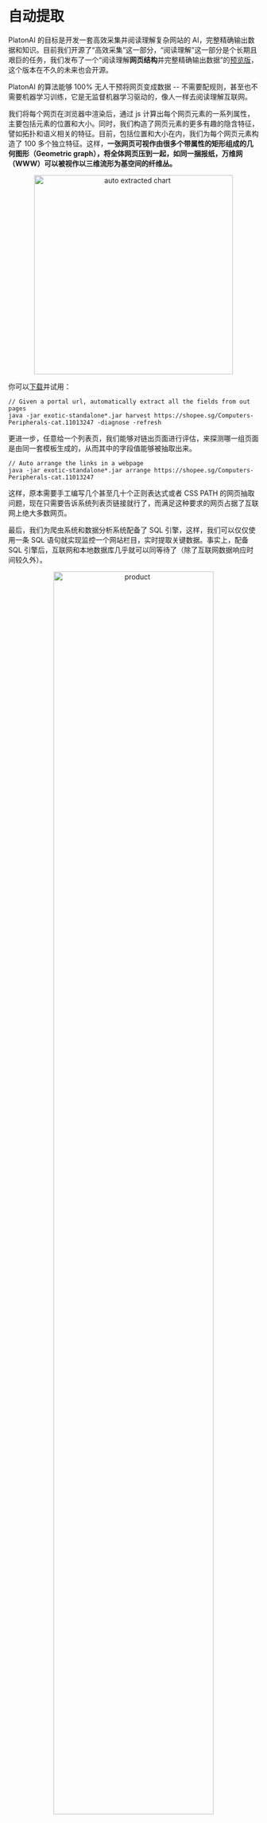 自动提取
=

PlatonAI 的目标是开发一套高效采集并阅读理解复杂网站的 AI，完整精确输出数据和知识。目前我们开源了“高效采集”这一部分，“阅读理解”这一部分是个长期且艰巨的任务，我们发布了一个“阅读理解**网页结构**并完整精确输出数据”的[预览版](https://github.com/platonai/exotic#run-auto-extract)，这个版本在不久的未来也会开源。

PlatonAI 的算法能够 100% 无人干预将网页变成数据 -- 不需要配规则，甚至也不需要机器学习训练，它是无监督机器学习驱动的，像人一样去阅读理解互联网。

我们将每个网页在浏览器中渲染后，通过 js 计算出每个网页元素的一系列属性，主要包括元素的位置和大小。同时，我们构造了网页元素的更多有趣的隐含特征，譬如拓扑和语义相关的特征。目前，包括位置和大小在内，我们为每个网页元素构造了 100 多个独立特征。这样，**一张网页可视作由很多个带属性的矩形组成的几何图形（Geometric graph），将全体网页压到一起，如同一捆报纸，万维网（WWW）可以被视作以三维流形为基空间的纤维丛。**

<div align="center">
    <img width="400px" src=https://pica.zhimg.com/80/v2-1262abb4d28b31a00bcf1199b1aba441_1440w.jpeg?source=d16d100b  alt="auto extracted chart"/>
</div>

你可以[下载](https://github.com/platonai/exotic#download)并试用：

```
// Given a portal url, automatically extract all the fields from out pages
java -jar exotic-standalone*.jar harvest https://shopee.sg/Computers-Peripherals-cat.11013247 -diagnose -refresh
```

更进一步，任意给一个列表页，我们能够对链出页面进行评估，来探测哪一组页面是由同一套模板生成的，从而其中的字段值能够被抽取出来。

```
// Auto arrange the links in a webpage
java -jar exotic-standalone*.jar arrange https://shopee.sg/Computers-Peripherals-cat.11013247
```

这样，原本需要手工编写几个甚至几十个正则表达式或者 CSS PATH 的网页抽取问题，现在只需要告诉系统列表页链接就行了，而满足这种要求的网页占据了互联网上绝大多数网页。

最后，我们为爬虫系统和数据分析系统配备了 SQL 引擎，这样，我们可以仅仅使用一条 SQL 语句就实现监控一个网站栏目，实时提取关键数据。事实上，配备 SQL 引擎后，互联网和本地数据库几乎就可以同等待了（除了互联网数据响应时间较久外）。

<div align="center">
    <img width="80%" src=https://pic3.zhimg.com/80/v2-dfb9ae6163db8c84b4d7e223c60f8835_1440w.jpg?source=d16d100b  alt="product"/>
</div>

一个典型网页局部

<div align="center">
    <img width="80%" src=https://pica.zhimg.com/80/v2-d10694d76cfa5cf148a67c1576ca8f29_1440w.jpg?source=d16d100b  alt="auto extracted data"/>
</div>

使用 PulsarR 的自动提取技术提取的数据

<div align="center">
    <img width="80%" src=https://pic3.zhimg.com/80/v2-ffe172327bbac5bbc5b43f1ae9d54864_1440w.jpg?source=d16d100b  alt="auto extracted chart"/>
</div>

使用 PulsarR 的自动提取技术和 SQL 完全自动将互联网转变为图表

**参考文献：**

- [WebFormer: The Web-page Transformer for Structure Information Extraction | Proceedings of the ACM Web Conference 2022](https://dl.acm.org/doi/pdf/10.1145/3485447.3512032) 
- [OpenCeres for extract knowlege graph from Web](https://lunadong.com/publication/openCeres_naacl.pdf) 
- [FreeDOM: A Transferable Neural Architecture for Structured Information Extraction on Web Documents](https://arxiv.org/pdf/2010.10755)

**相关文章**：

- [PlatonAI：Diffbot 如何工作？](https://zhuanlan.zhihu.com/p/76978950) 
- [PlatonAI：柏拉图如何工作？](https://zhuanlan.zhihu.com/p/76980563)

------

[上一章](13X-SQL.md) [目录](1目录.md) [下一章](15REST服务.md)
